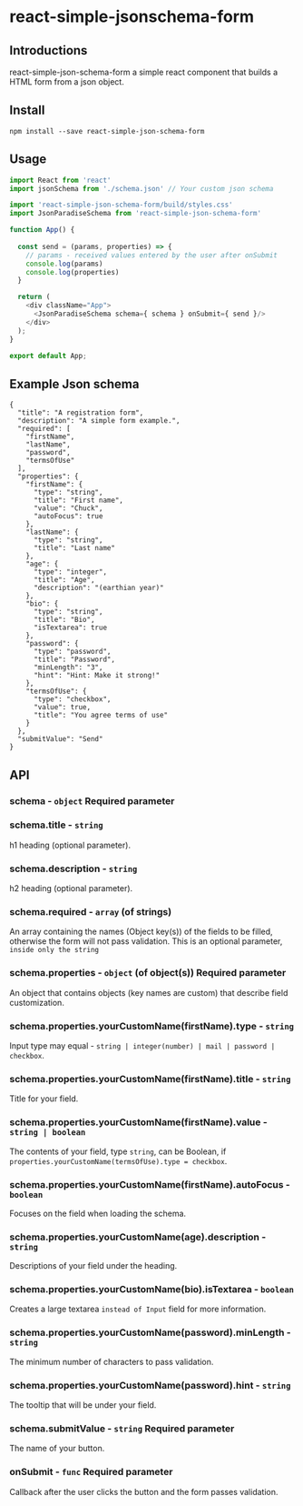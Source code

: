 react-simple-jsonschema-form
============================

## Introductions

react-simple-json-schema-form a simple react component that builds a HTML form from a json object.

## Install
```
npm install --save react-simple-json-schema-form
```

## Usage

```js
import React from 'react'
import jsonSchema from './schema.json' // Your custom json schema

import 'react-simple-json-schema-form/build/styles.css'
import JsonParadiseSchema from 'react-simple-json-schema-form'

function App() {
  
  const send = (params, properties) => {
    // params - received values ​​entered by the user after onSubmit
    console.log(params)
    console.log(properties)
  }

  return (
    <div className="App">
      <JsonParadiseSchema schema={ schema } onSubmit={ send }/>
    </div>
  );
}

export default App;
```

## Example Json schema

```json5
{
  "title": "A registration form",
  "description": "A simple form example.",
  "required": [
    "firstName",
    "lastName",
    "password",
    "termsOfUse"
  ],
  "properties": {
    "firstName": {
      "type": "string",
      "title": "First name",
      "value": "Chuck",
      "autoFocus": true
    },
    "lastName": {
      "type": "string",
      "title": "Last name"
    },
    "age": {
      "type": "integer",
      "title": "Age",
      "description": "(earthian year)"
    },
    "bio": {
      "type": "string",
      "title": "Bio",
      "isTextarea": true
    },
    "password": {
      "type": "password",
      "title": "Password",
      "minLength": "3",
      "hint": "Hint: Make it strong!"
    },
    "termsOfUse": {
      "type": "checkbox",
      "value": true,
      "title": "You agree terms of use"
    }
  },
  "submitValue": "Send"
}
```
## API

### schema - ``` object ``` Required parameter

### schema.title - ``` string ```

h1 heading (optional parameter).

### schema.description - ``` string ```

h2 heading (optional parameter).

### schema.required - ``` array ``` (of strings)

An array containing the names (Object key(s)) of the fields to be filled, otherwise the form will not pass validation.
This is an optional parameter, ```inside only the string```

### schema.properties - ``` object ``` (of object(s)) Required parameter

An object that contains objects (key names are custom) that describe field customization.

### schema.properties.yourCustomName(firstName).type - ``` string ```

Input type may equal - ``` string | integer(number) | mail | password | checkbox ```.

### schema.properties.yourCustomName(firstName).title - ``` string ```

Title for your field.

### schema.properties.yourCustomName(firstName).value - ``` string | boolean```

The contents of your field, type ``` string ```, can be Boolean, if ```properties.yourCustomName(termsOfUse).type = checkbox```.

### schema.properties.yourCustomName(firstName).autoFocus - ``` boolean ```

Focuses on the field when loading the schema.

### schema.properties.yourCustomName(age).description - ``` string ```

Descriptions of your field under the heading.

### schema.properties.yourCustomName(bio).isTextarea - ``` boolean ```

Creates a large textarea ``` instead of Input ``` field for more information.

### schema.properties.yourCustomName(password).minLength - ``` string ```

The minimum number of characters to pass validation.

### schema.properties.yourCustomName(password).hint - ``` string ```

The tooltip that will be under your field.

### schema.submitValue - ``` string ``` Required parameter

The name of your button.

### onSubmit - ``` func ``` Required parameter

Callback after the user clicks the button and the form passes validation.
